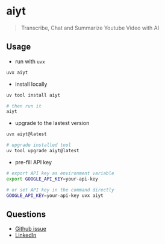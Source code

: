 # aiyt

> Transcribe, Chat and Summarize Youtube Video with AI

## Usage

- run with `uvx`

```bash
uvx aiyt
```

- install locally

```bash
uv tool install aiyt

# then run it
aiyt
```

- upgrade to the lastest version

```bash
uvx aiyt@latest

# upgrade installed tool
uv tool upgrade aiyt@latest
```

- pre-fill API key

```bash
# export API key as environment variable
export GOOGLE_API_KEY=your-api-key

# or set API key in the command directly
GOOGLE_API_KEY=your-api-key uvx aiyt
```

## Questions

- [Github issue]
- [LinkedIn]

[Github issue]: https://github.com/hoishing/aiyt/issues
[LinkedIn]: https://www.linkedin.com/in/kng2
